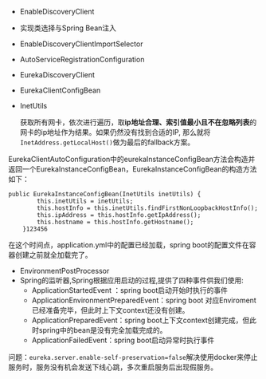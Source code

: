 + EnableDiscoveryClient

+ 实现类选择与Spring Bean注入

+ EnableDiscoveryClientImportSelector

+ AutoServiceRegistrationConfiguration

+ EurekaDiscoveryClient

+ EurekaClientConfigBean

+ InetUtils

  获取所有网卡，依次进行遍历，取**ip地址合理、索引值最小且不在忽略列表**的网卡的ip地址作为结果。如果仍然没有找到合适的IP, 那么就将`InetAddress.getLocalHost()`做为最后的fallback方案。

EurekaClientAutoConfiguration中的eurekaInstanceConfigBean方法会构造并返回一个EurekaInstanceConfigBean，EurekaInstanceConfigBean的构造方法如下：

```
public EurekaInstanceConfigBean(InetUtils inetUtils) {
        this.inetUtils = inetUtils;
        this.hostInfo = this.inetUtils.findFirstNonLoopbackHostInfo();
        this.ipAddress = this.hostInfo.getIpAddress();
        this.hostname = this.hostInfo.getHostname();
    }123456
```

在这个时间点，application.yml中的配置已经加载，spring boot的配置文件在容器创建之前就全加载完了。

+ EnvironmentPostProcessor
+ Spring的监听器,Spring根据应用启动的过程,提供了四种事件供我们使用:
  - ApplicationStartedEvent ：spring boot启动开始时执行的事件
  - ApplicationEnvironmentPreparedEvent：spring boot 对应Enviroment已经准备完毕，但此时上下文context还没有创建。
  - ApplicationPreparedEvent：spring boot上下文context创建完成，但此时spring中的bean是没有完全加载完成的。
  - ApplicationFailedEvent：spring boot启动异常时执行事件



问题：`eureka.server.enable-self-preservation=false`解决使用docker来停止服务时，服务没有机会发送下线心跳，多次重启服务后出现假服务。

